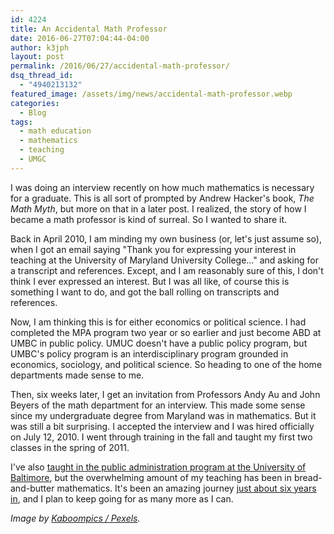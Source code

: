 ```yaml
---
id: 4224
title: An Accidental Math Professor
date: 2016-06-27T07:04:44-04:00
author: k3jph
layout: post
permalink: /2016/06/27/accidental-math-professor/
dsq_thread_id:
  - "4940213132"
featured_image: /assets/img/news/accidental-math-professor.webp
categories:
  - Blog
tags:
  - math education
  - mathematics
  - teaching
  - UMGC
---
```

I was doing an interview recently on how much mathematics is necessary
for a graduate.  This is all sort of prompted by Andrew Hacker's
book, _The Math Myth_, but more on that in a later post.  I realized,
the story of how I became a math professor is kind of surreal.  So
I wanted to share it.

Back in April 2010, I am minding my own business (or, let's just
assume so), when I got an email saying "Thank you for expressing
your interest in teaching at the University of Maryland University
College..." and asking for a transcript and references.  Except,
and I am reasonably sure of this, I don't think I ever expressed
an interest.  But I was all like, of course this is something I
want to do, and got the ball rolling on transcripts and references.

Now, I am thinking this is for either economics or political science.
I had completed the MPA program two year or so earlier and just
become ABD at UMBC in public policy.  UMUC doesn't have a public
policy program, but UMBC's policy program is an interdisciplinary
program grounded in economics, sociology, and political science.
So heading to one of the home departments made sense to me.

Then, six weeks later, I get an invitation from Professors Andy Au
and John Beyers of the math department for an interview.  This made
some sense since my undergraduate degree from Maryland was in
mathematics.  But it was still a bit surprising.  I accepted the
interview and I was hired officially on July 12, 2010.  I went
through training in the fall and taught my first two classes in the
spring of 2011.

I've also [taught in the public administration program at the
University of Baltimore](/teaching/), but the overwhelming amount
of my teaching has been in bread-and-butter mathematics.  It's been
an amazing journey [just about six years in](/2016/06/20/five-years-umuc/),
and I plan to keep going for as many more as I can.

_Image by [Kaboompics /
Pexels](https://www.pexels.com/photo/scientific-calculator-ii-5775/)._
